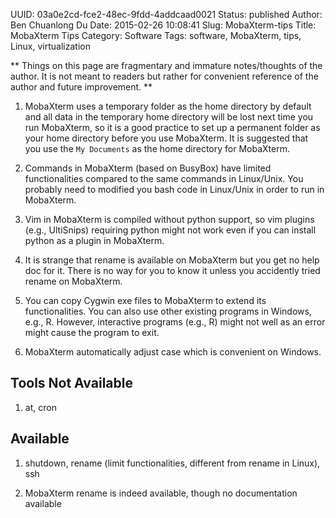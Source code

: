 UUID: 03a0e2cd-fce2-48ec-9fdd-4addcaad0021
Status: published
Author: Ben Chuanlong Du
Date: 2015-02-26 10:08:41
Slug: MobaXterm-tips
Title: MobaXterm Tips
Category: Software
Tags: software, MobaXterm, tips, Linux, virtualization

**
Things on this page are fragmentary and immature notes/thoughts of the author. 
It is not meant to readers but rather for convenient reference of the author and future improvement.
**
 


1. MobaXterm uses a temporary folder as the home directory by default 
and all data in the temporary home directory will be lost next time you run MobaXterm,
so it is a good practice to set up a permanent folder 
as your home directory before you use MobaXterm.
It is suggested that you use the `My Documents` as the home directory for MobaXterm.

2. Commands in MobaXterm (based on BusyBox) have limited functionalities 
compared to the same commands in Linux/Unix. 
You probably need to modified you bash code in Linux/Unix 
in order to run in MobaXterm.

3. Vim in MobaXterm is compiled without python support,
so vim plugins (e.g., UltiSnips) requiring python might not work
even if you can install python as a plugin in MobaXterm.

1. It is strange that rename is available on MobaXterm but you get no help doc for it. 
There is no way for you to know it unless you accidently tried rename on MobaXterm.

2. You can copy Cygwin exe files to MobaXterm to extend its functionalities. 
You can also use other existing programs in Windows, e.g., R. 
However, 
interactive programs (e.g., R) might not well as an error might cause the program to exit.

3. MobaXterm automatically adjust case which is convenient on Windows.

## Tools Not Available

1. at, cron

## Available

1. shutdown, rename (limit functionalities, different from rename in Linux), ssh

2. MobaXterm rename is indeed available, though no documentation available
